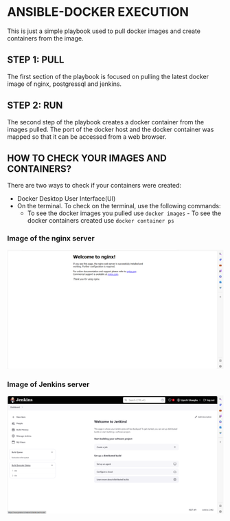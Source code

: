 # ANSIBLE-DOCKER EXECUTION

This is just a simple playbook used to pull docker images and create containers from the image.

## STEP 1: PULL
The first section of the playbook is focused on pulling the latest docker image of nginx, postgressql and jenkins.

## STEP 2: RUN
The second step of the playbook creates a docker container from the images pulled. The port of the docker host and the docker container was mapped so that it can be accessed from a web browser.

## HOW TO CHECK YOUR IMAGES AND CONTAINERS?
There are two ways to check if your containers were created:
- Docker Desktop User Interface(UI)
- On the terminal.
To check on the terminal, use the following commands:
     - To see the docker images you pulled use `docker images`
      - To see the docker containers created use `docker container ps`

### Image of the nginx server
![nginx](./images/docker-nginx.png)

### Image of Jenkins server
![jenkins](./images/jenkins.png)



